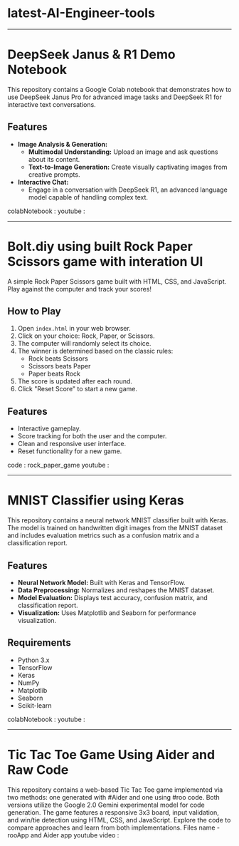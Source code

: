 # latest-AI-Engineer-tools
---
# DeepSeek Janus & R1 Demo Notebook
This repository contains a Google Colab notebook that demonstrates how to use DeepSeek Janus Pro for advanced image tasks and DeepSeek R1 for interactive text conversations.

## Features
- **Image Analysis & Generation:**
  - **Multimodal Understanding:** Upload an image and ask questions about its content.
  - **Text-to-Image Generation:** Create visually captivating images from creative prompts.
- **Interactive Chat:**
  - Engage in a conversation with DeepSeek R1, an advanced language model capable of handling complex text.

colabNotebook : 
youtube : 

---

# Bolt.diy using built Rock Paper Scissors game with interation UI
A simple Rock Paper Scissors game built with HTML, CSS, and JavaScript. Play against the computer and track your scores!

## How to Play
1. Open `index.html` in your web browser.
2. Click on your choice: Rock, Paper, or Scissors.
3. The computer will randomly select its choice.
4. The winner is determined based on the classic rules:
   - Rock beats Scissors
   - Scissors beats Paper
   - Paper beats Rock
5. The score is updated after each round.
6. Click "Reset Score" to start a new game.

## Features
- Interactive gameplay.
- Score tracking for both the user and the computer.
- Clean and responsive user interface.
- Reset functionality for a new game.

code : rock_paper_game 
youtube : 

---

# MNIST Classifier using Keras
This repository contains a neural network MNIST classifier built with Keras. The model is trained on handwritten digit images from the MNIST dataset and includes evaluation metrics such as a confusion matrix and a classification report.

## Features
- **Neural Network Model:** Built with Keras and TensorFlow.
- **Data Preprocessing:** Normalizes and reshapes the MNIST dataset.
- **Model Evaluation:** Displays test accuracy, confusion matrix, and classification report.
- **Visualization:** Uses Matplotlib and Seaborn for performance visualization.

## Requirements
- Python 3.x
- TensorFlow
- Keras
- NumPy
- Matplotlib
- Seaborn
- Scikit-learn

colabNotebook : 
youtube : 

---
# Tic Tac Toe Game Using Aider and Raw Code

This repository contains a web-based Tic Tac Toe game implemented via two methods: one generated with #Aider and one using #roo code. Both versions utilize the Google 2.0 Gemini experimental model for code generation. The game features a responsive 3x3 board, input validation, and win/tie detection using HTML, CSS, and JavaScript. Explore the code to compare approaches and learn from both implementations.
Files name - rooApp and Aider app 
youtube video : 

